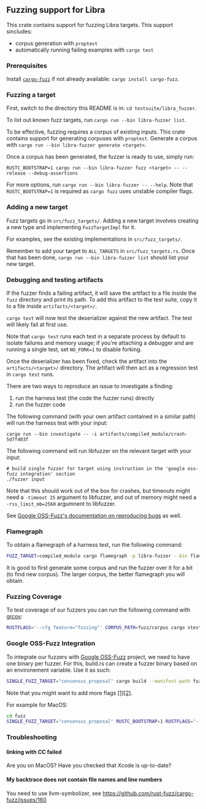 ## Fuzzing support for Libra

This crate contains support for fuzzing Libra targets. This support sincludes:

* corpus generation with `proptest`
* automatically running failing examples with `cargo test`

### Prerequisites

Install [`cargo-fuzz`](https://rust-fuzz.github.io/book/cargo-fuzz.html) if not already available: `cargo install cargo-fuzz`.

### Fuzzing a target

First, switch to the directory this README is in: `cd testsuite/libra_fuzzer`.

To list out known fuzz targets, run `cargo run --bin libra-fuzzer list`.

To be effective, fuzzing requires a corpus of existing inputs. This
crate contains support for generating corpuses with `proptest`. Generate
a corpus with `cargo run --bin libra-fuzzer generate <target>`.

Once a corpus has been generated, the fuzzer is ready to use, simply run:

```
RUSTC_BOOTSTRAP=1 cargo run --bin libra-fuzzer fuzz <target> -- --release --debug-assertions
```

For more options, run `cargo run --bin libra-fuzzer -- --help`. Note that `RUSTC_BOOTSTRAP=1` is
required as `cargo fuzz` uses unstable compiler flags.

### Adding a new target

Fuzz targets go in `src/fuzz_targets/`. Adding a new target involves
creating a new type and implementing `FuzzTargetImpl` for it.

For examples, see the existing implementations in `src/fuzz_targets/`.

Remember to add your target to `ALL_TARGETS` in `src/fuzz_targets.rs`.
Once that has been done, `cargo run --bin libra-fuzzer list` should list your new target.

### Debugging and testing artifacts

If the fuzzer finds a failing artifact, it will save the artifact to a
file inside the `fuzz` directory and print its path. To add this
artifact to the test suite, copy it to a file inside
`artifacts/<target>/`.

`cargo test` will now test the deserializer against the new artifact.
The test will likely fail at first use.

Note that `cargo test` runs each test in a separate process by default
to isolate failures and memory usage; if you're attaching a debugger and
are running a single test, set `NO_FORK=1` to disable forking.

Once the deserializer has been fixed, check the artifact into the
`artifacts/<target>/` directory. The artifact will then act as a
regression test in `cargo test` runs.

There are two ways to reproduce an issue to investigate a finding:

1. run the harness test (the code the fuzzer runs) directly
2. run the fuzzer code

The following command (with your own artifact contained in a similar path)
will run the harness test with your input:

```
cargo run --bin investigate -- -i artifacts/compiled_module/crash-5d7f403f
```

The following command will run libfuzzer on the relevant target with your input:

```
# build single fuzzer for target using instruction in the 'google oss-fuzz integration' section
./fuzzer input
```

Note that this should work out of the box for crashes,
but timeouts might need a `-timeout 25` argument to libfuzzer,
and out of memory might need a `-rss_limit_mb=2560` argumnent to libfuzzer.

See [Google OSS-Fuzz's documentation on reproducing bugs](https://google.github.io/oss-fuzz/advanced-topics/reproducing/) as well.

### Flamegraph

To obtain a flamegraph of a harness test, run the following command:

```sh
FUZZ_TARGET=compiled_module cargo flamegraph -p libra-fuzzer --bin flamegraph
```

It is good to first generate some corpus and run the fuzzer over it for a bit (to find new corpus). The larger corpus, the better flamegraph you will obtain.

### Fuzzing Coverage

To test coverage of our fuzzers you can run the following command with [grcov](https://github.com/mozilla/grcov):

```sh
RUSTFLAGS='--cfg feature="fuzzing"' CORPUS_PATH=fuzz/corpus cargo xtest --html-cov-dir <some path for html output> -p libra-fuzzer -- coverage
```

### Google OSS-Fuzz Integration

To integrate our fuzzers with [Google OSS-Fuzz](https://github.com/google/oss-fuzz) project,
we need to have one binary per fuzzer.
For this, build.rs can create a fuzzer binary based on an environement variable.
Use it as such:

```sh
SINGLE_FUZZ_TARGET="consensus_proposal" cargo build --manifest-path fuzz/Cargo.toml --bin fuzzer_builder
```

Note that you might want to add more flags [[1]](https://github.com/rust-fuzz/cargo-fuzz/blob/2243de096b15b79b719ce7489f014d7d8ce197ee/src/project.rs#L153)[[2]](https://github.com/rust-fuzz/cargo-fuzz/blob/2243de096b15b79b719ce7489f014d7d8ce197ee/src/project.rs#L174).

For example for MacOS:

```sh
cd fuzz
SINGLE_FUZZ_TARGET="consensus_proposal" RUSTC_BOOTSTRAP=1 RUSTFLAGS="--cfg fuzzing -Cpasses=sancov -Cllvm-args=-sanitizer-coverage-level=4 -Cllvm-args=-sanitizer-coverage-trace-compares -Cllvm-args=-sanitizer-coverage-inline-8bit-counters -Cllvm-args=-sanitizer-coverage-trace-geps -Cllvm-args=-sanitizer-coverage-prune-blocks=0 -Cllvm-args=-sanitizer-coverage-pc-table -Clink-dead-code -Zsanitizer=address -Cdebug-assertions" FUZZ_TARGET="vm_value" cargo build --verbose --target x86_64-apple-darwin --bin fuzzer_builder
```

### Troubleshooting

#### linking with CC failed

Are you on MacOS? Have you checked that Xcode is up-to-date?

#### My backtrace does not contain file names and line numbers

You need to use llvm-symbolizer, see https://github.com/rust-fuzz/cargo-fuzz/issues/160
